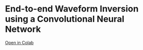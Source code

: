 # End-to-end Waveform Inversion using a Convolutional Neural Network

[Open in Colab](https://github.com/mooselumph/waveform-inversion-test/blob/master/colab_notebook.ipynb)
